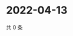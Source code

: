 # 2022-04-13

共 0 条

<!-- BEGIN WEIBO -->
<!-- 最后更新时间 Wed Apr 13 2022 17:20:32 GMT+0800 (China Standard Time) -->

<!-- END WEIBO -->
